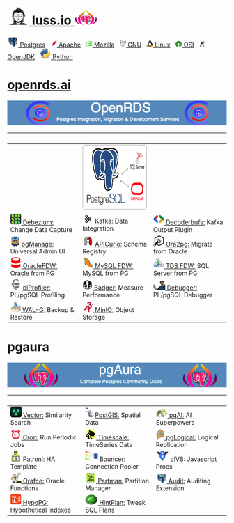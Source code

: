  
# [<img height=40 width=50 src=img/budha.png> luss.io <img height=33 width=55 src=img/purple-pg-aura.png>](https://lussier.io)


[<img width=25 height=25 src=img/postgres.jpg> Postgres](https://postgresql.org) &nbsp; [<img width=15 height=15 src=img/apache.png> Apache](https://apache.org) &nbsp; [<img width=15 height=15 src=img/mozilla.png> Mozilla](https://mozilla.org) &nbsp; [<img width=15 height=15 src=img/gnu.png> GNU](https://gnu.org) &nbsp; [<img width=15 height=15 src=img/tux.png> Linux](https://linuxfoundation.org) &nbsp; [<img width=15 height=15 src=img/osi.png> OSI](https://opensource.org) &nbsp; [<img width=15 height=15 src=img/openjdk.png> OpenJDK](https://openjdk.org) &nbsp;   [<img width=25 height=25 src=img/python.png> Python](https://python.org)


# [openrds.ai](https://openrds.ai)
<img src=img/openrds-banner.png> 

| &nbsp; | &nbsp; | &nbsp; |
| :----- | :----- | :----- | 
| &nbsp; | <img height=150 width=225 src=img/pg-ora-sql.png>
| [<img height=25 width=25 src=img/debezium.jpg> Debezium:](https://debezium.io) Change Data Capture | [<img height=20 width=25 src=img/kafka.jpg> Kafka:](https://kafka.apache.org) Data Integration | [<img height=25 width25 src=img/protobufs.jpg> Decoderbufs:](https://github.com/debezium/postgres-decoderbufs) Kafka Output Plugin
| [<img height=25 width25 src=img/pgmanage.png> pgManage:](https://github.com/commandprompt/pgmanage?tab=readme-ov-file#--a-modern-multi-platform-postgres-centric-database-clientadministration-tool-) Universal Admin UI | [<img height=25 width=25 src=img/apicurio.png> APICurio:](https://www.apicur.io/registry/) Schema Registry | [<img height=25 width=25 src=img/ora2pg.png> Ora2pg: ](https://ora2pg.darold.net) Migrate from Oracle 
| [<img height=25 width=25 src=img/oracle.png> OracleFDW:](https://github.com/laurenz/oracle_fdw?tab=readme-ov-file#foreign-data-wrapper-for-oracle) Oracle from PG | [<img height=25 width=25 src=img/mysql.png> MySQL FDW:](https://github.com/EmnterpriseDB/mysql_fdw) MySQL from PG | [<img height=25 width=25 src=img/freetds.png> TDS FDW:](https://github.com/tds_fdw/tds_fdw) SQL Server from PG 
| [<img height=25 width=25 src=img/jan.png> plProfiler:](https://github.com/bigsql/plprofiler?tab=readme-ov-file#plprofiler) PL/pgSQL Profiling | [<img height=25 width25 src=img/badger.png> Badger:](https://pgbadger.darold.net) Measure Performance | [<img height=25 width25 src=img/korrey-butt.png> Debugger:](https://github.com/enterprisedb/pldebugger?tab=readme-ov-file#postgresql-plpgsql-debugger-api) PL/pgSQL Debugger 
| [<img height=25 width25 src=img/wal-g.png> WAL-G:](https://github.com/wal-g/wal-g) Backup & Restore | [<img height=25 width=25 src=img/minio.png> MinIO:](https://min.io) Object Storage

# pgaura
<img src=img/pgaura-banner3.png> 

| &nbsp; | &nbsp; | &nbsp; |
| :----- | :----- | :----- | 
| [<img height=25 width25 src=img/vector.png> Vector:](https://github.com/pgvector/pgvector?tab=readme-ov-file#getting-started) Similarity Search | [<img height=25 width25 src=img/postgis.png>PostGIS:](https://postgis.net) Spatial Data | [<img height=25 width25 src=img/pgai.png> pgAI:](https://github.com/timescale/pgai?tab=readme-ov-file#create-a-table-and-run-a-vectorizer) AI Superpowers
| [<img height=25 width25 src=img/cron.png> Cron:](https://github.com/citusdata/pg_cron?tab=readme-ov-file#what-is-pg_cron) Run Periodic Jobs |  [<img height=25 width25 src=img/timescale.png> Timescale:](https://github.com/timescale/timescaledb?tab=readme-ov-file#create-a-hypertable) TimeSeries Data | [<img height=25 width25 src=img/vulcan.png> pgLogical:](https://github.com/luss/vulcan?tab=readme-ov-file#vulcan) Logical Replication 
| [<img height=25 width25 src=img/patroni.png> Patroni:](https://github.com/patroni/patroni]) HA Template | [<img height=25 width25 src=img/bouncer.png> Bouncer:](https://pgbouncer.org) Connection Pooler | [<img height=25 width25 src=img/v8.png> plV8:](https://plv8.github.io/) Javascript Procs 
| [<img height=25 width25 src=img/orafce.png> Orafce:](https://github.com/orafce/orafce/) Oracle Functions | [<img height=25 width25 src=img/partman.png> Partman:](https://github.com/pgpartman/pg_partman) Partition Manager| [<img height=25 width25 src=img/pgaudit.png> Audit:](https://pgaudit.org/) Auditing Extension 
| [<img height=25 width25 src=img/whatif.png> HypoPG:](https://github.com/hypopg/hypopg) Hypothetical Indexes | [<img height=25 width25 src=img/hintplan.png> HintPlan:](https://github.com/ossc-db/pg_hint_plan) Tweak SQL Plans  

